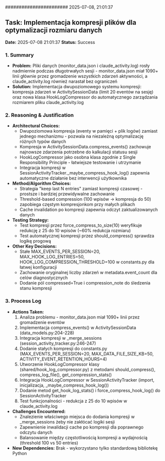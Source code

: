 ####################### 2025-07-08, 21:01:37
## Task: Implementacja kompresji plików dla optymalizacji rozmiaru danych
**Date:** 2025-07-08 21:01:37
**Status:** Success

### 1. Summary
* **Problem:** Pliki danych (monitor_data.json i claude_activity.log) rosły nadmiernie podczas długotrwałych sesji - monitor_data.json miał 1090+ linii głównie przez gromadzenie wszystkich zdarzeń aktywności, a claude_activity.log również narastał bez ograniczeń
* **Solution:** Implementacja dwupoziomowego systemu kompresji: kompresja zdarzeń w ActivitySessionData (limit 20 eventów na sesję) oraz nowa klasa HookLogCompressor do automatycznego zarządzania rozmiarem pliku claude_activity.log

### 2. Reasoning & Justification
* **Architectural Choices:** 
  - Dwupoziomowa kompresja (eventy w pamięci + plik logów) zamiast jednego mechanizmu - pozwala na niezależną optymalizację różnych typów danych
  - Kompresja w ActivitySessionData.compress_events() zachowuje najnowsze zdarzenia potrzebne do kalkulacji statusu sesji
  - HookLogCompressor jako osobna klasa zgodnie z Single Responsibility Principle - łatwiejsze testowanie i utrzymanie
  - Integracja kompresji w SessionActivityTracker._maybe_compress_hook_log() zapewnia automatyczne działanie bez interwencji użytkownika
* **Method/Algorithm Choices:** 
  - Strategia "keep last N entries" zamiast kompresji czasowej - prostsze i bardziej przewidywalne zachowanie
  - Threshold-based compression (100 wpisów → kompresja do 50) zapobiega częstym kompresjonkom przy małych plikach
  - Cache invalidation po kompresji zapewnia odczyt zaktualizowanych danych
* **Testing Strategy:** 
  - Test kompresji przez force_compress_to_size(10) weryfikuje redukcję z 25 do 10 wpisów (~60% redukcja rozmiaru)
  - Test automatycznej kompresji przez should_compress() sprawdza logikę progową
* **Other Key Decisions:** 
  - Stałe MAX_EVENTS_PER_SESSION=20, MAX_HOOK_LOG_ENTRIES=50, HOOK_LOG_COMPRESSION_THRESHOLD=100 w constants.py dla łatwej konfiguracji
  - Zachowanie oryginalnej liczby zdarzeń w metadata.event_count dla celów diagnostycznych
  - Dodanie pól compressed=True i compression_note do śledzenia stanu kompresji

### 3. Process Log
* **Actions Taken:** 
  1. Analiza problemu - monitor_data.json miał 1090+ linii przez gromadzenie eventów
  2. Implementacja compress_events() w ActivitySessionData (data_models.py:204-228)
  3. Integracja kompresji w _merge_sessions (session_activity_tracker.py:246-247)  
  4. Dodanie stałych kompresji do constants.py (MAX_EVENTS_PER_SESSION=20, MAX_DATA_FILE_SIZE_KB=50, ACTIVITY_EVENT_RETENTION_HOURS=4)
  5. Utworzenie HookLogCompressor klasy (shared/hook_log_compressor.py) z metodami should_compress(), compress_log_file(), get_compression_stats()
  6. Integracja HookLogCompressor w SessionActivityTracker (import, inicjalizacja, _maybe_compress_hook_log())
  7. Dodanie metod get_hook_log_stats() i force_compress_hook_log() do SessionActivityTracker
  8. Test funkcjonalności - redukcja z 25 do 10 wpisów w claude_activity.log
* **Challenges Encountered:** 
  - Znalezienie właściwego miejsca do dodania kompresji w _merge_sessions żeby nie zakłócać logiki sesji
  - Zapewnienie inwalidacji cache po kompresji dla poprawnego odczytu danych
  - Balansowanie między częstotliwością kompresji a wydajnością (threshold 100 vs 50 entries)
* **New Dependencies:** Brak - wykorzystano tylko standardową bibliotekę Python